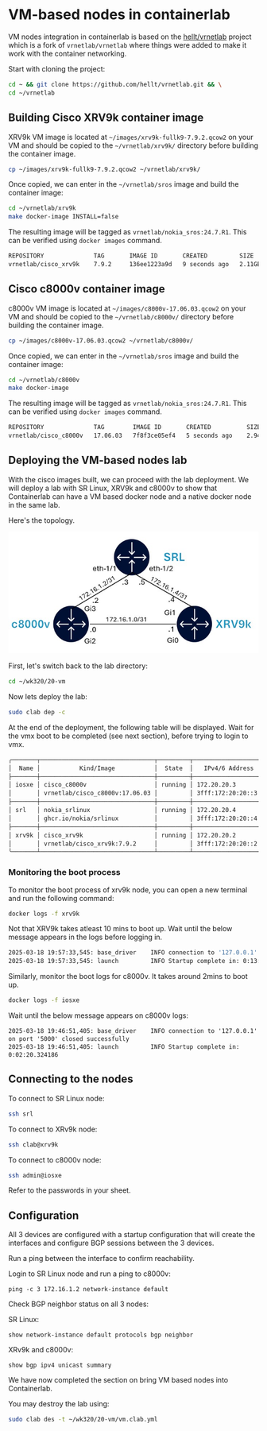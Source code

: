 # VM-based nodes in containerlab

VM nodes integration in containerlab is based on the [hellt/vrnetlab](https://github.com/hellt/vrnetlab) project which is a fork of `vrnetlab/vrnetlab` where things were added to make it work with the container networking.

Start with cloning the project:

```bash
cd ~ && git clone https://github.com/hellt/vrnetlab.git && \
cd ~/vrnetlab
```

## Building Cisco XRV9k container image

XRV9k VM image is located at `~/images/xrv9k-fullk9-7.9.2.qcow2` on your VM and should be copied to the `~/vrnetlab/xrv9k/` directory before building the container image.

```bash
cp ~/images/xrv9k-fullk9-7.9.2.qcow2 ~/vrnetlab/xrv9k/
```

Once copied, we can enter in the `~/vrnetlab/sros` image and build the container image:

```bash
cd ~/vrnetlab/xrv9k
make docker-image INSTALL=false
```

The resulting image will be tagged as `vrnetlab/nokia_sros:24.7.R1`. This can be verified using `docker images` command.

```bash
REPOSITORY              TAG       IMAGE ID       CREATED         SIZE
vrnetlab/cisco_xrv9k    7.9.2     136ee1223a9d   9 seconds ago   2.11GB
```

## Cisco c8000v container image

c8000v VM image is located at `~/images/c8000v-17.06.03.qcow2` on your VM and should be copied to the `~/vrnetlab/c8000v/` directory before building the container image.

```bash
cp ~/images/c8000v-17.06.03.qcow2 ~/vrnetlab/c8000v/
```

Once copied, we can enter in the `~/vrnetlab/sros` image and build the container image:

```bash
cd ~/vrnetlab/c8000v
make docker-image
```

The resulting image will be tagged as `vrnetlab/nokia_sros:24.7.R1`. This can be verified using `docker images` command.

```bash
REPOSITORY              TAG        IMAGE ID       CREATED          SIZE
vrnetlab/cisco_c8000v   17.06.03   7f8f3ce05ef4   5 seconds ago    2.94GB
```

## Deploying the VM-based nodes lab

With the cisco images built, we can proceed with the lab deployment. We will deploy a lab with SR Linux, XRV9k and c8000v to show that Containerlab can have a VM based docker node and a native docker node in the same lab.

Here's the topology.

![image](../images/vm-topology.jpg)

First, let's switch back to the lab directory:

```bash
cd ~/wk320/20-vm
```

Now lets deploy the lab:

```bash
sudo clab dep -c
```

At the end of the deployment, the following table will be displayed. Wait for the vmx boot to be completed (see next section), before trying to login to vmx.

```bash
╭───────┬────────────────────────────────┬─────────┬───────────────────╮
│  Name │           Kind/Image           │  State  │   IPv4/6 Address  │
├───────┼────────────────────────────────┼─────────┼───────────────────┤
│ iosxe │ cisco_c8000v                   │ running │ 172.20.20.3       │
│       │ vrnetlab/cisco_c8000v:17.06.03 │         │ 3fff:172:20:20::3 │
├───────┼────────────────────────────────┼─────────┼───────────────────┤
│ srl   │ nokia_srlinux                  │ running │ 172.20.20.4       │
│       │ ghcr.io/nokia/srlinux          │         │ 3fff:172:20:20::4 │
├───────┼────────────────────────────────┼─────────┼───────────────────┤
│ xrv9k │ cisco_xrv9k                    │ running │ 172.20.20.2       │
│       │ vrnetlab/cisco_xrv9k:7.9.2     │         │ 3fff:172:20:20::2 │
╰───────┴────────────────────────────────┴─────────┴───────────────────╯
```

### Monitoring the boot process

To monitor the boot process of xrv9k node, you can open a new terminal and run the following command:

```bash
docker logs -f xrv9k
```

Not that XRV9k takes atleast 10 mins to boot up. Wait until the below message appears in the logs before logging in.

```bash
2025-03-18 19:57:33,545: base_driver    INFO connection to '127.0.0.1' on port '5000' closed successfully
2025-03-18 19:57:33,545: launch         INFO Startup complete in: 0:13:02.491118
```

Similarly, monitor the boot logs for c8000v. It takes around 2mins to boot up.

```bash
docker logs -f iosxe
```

Wait until the below message appears on c8000v logs:

```
2025-03-18 19:46:51,405: base_driver    INFO connection to '127.0.0.1' on port '5000' closed successfully
2025-03-18 19:46:51,405: launch         INFO Startup complete in: 0:02:20.324186
```

## Connecting to the nodes

To connect to SR Linux node:

```bash
ssh srl
```

To connect to XRv9k node:

```bash
ssh clab@xrv9k
```

To connect to c8000v node:

```bash
ssh admin@iosxe
```

Refer to the passwords in your sheet.

## Configuration

All 3 devices are configured with a startup configuration that will create the interfaces and configure BGP sessions between the 3 devices.

Run a ping between the interface to confirm reachability.

Login to SR Linux node and run a ping to c8000v:

```srl
ping -c 3 172.16.1.2 network-instance default
```

Check BGP neighbor status on all 3 nodes:

SR Linux:

```srl
show network-instance default protocols bgp neighbor
```


XRv9k and c8000v:

```srl
show bgp ipv4 unicast summary
```

We have now completed the section on bring VM based nodes into Containerlab.

You may destroy the lab using:

```bash
sudo clab des -t ~/wk320/20-vm/vm.clab.yml
```

